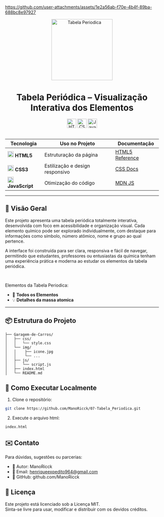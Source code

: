 https://github.com/user-attachments/assets/1e2a56ab-f70e-4b4f-89ba-688bc8e97927

<div align="center">
  <img src="https://github.com/user-attachments/assets/6437ea49-21c1-4756-bdb6-bb811602f49c" alt="Tabela Periodica" height="200">
</div>
<h1 align="center">  
  Tabela Periódica – Visualização Interativa dos Elementos
</h1>  

<div align="center">  
  <img src="https://img.shields.io/badge/HTML5-Estrutura-orange?logo=html5&style=for-the-badge" alt="HTML5" height="30">  
  <img src="https://img.shields.io/badge/CSS3-Estilo-blue?logo=css3&style=for-the-badge" alt="CSS3" height="30">  
  <img src="https://img.shields.io/badge/JavaScript-Interatividade-yellow?logo=javascript&style=for-the-badge" alt="JavaScript" height="30">  
</div>  

<br>  

<div align="center">  

| Tecnologia | Uso no Projeto | Documentação |  
|------------|----------------|--------------|  
| <img src="https://www.w3.org/html/logo/downloads/HTML5_Badge_256.png" width="20"> **HTML5** | Estruturação da página | [HTML5 Reference](https://developer.mozilla.org/pt-BR/docs/Web/HTML) |  
| <img src="https://cdn-icons-png.flaticon.com/512/732/732190.png" width="20"> **CSS3** | Estilização e design responsivo | [CSS Docs](https://developer.mozilla.org/pt-BR/docs/Web/CSS) |  
| <img src="https://cdn-icons-png.flaticon.com/512/5968/5968292.png" width="20"> **JavaScript** | Otimização do código | [MDN JS](https://developer.mozilla.org/pt-BR/docs/Web/JavaScript) |  

</div>  

---  

## 🌟 Visão Geral  

Este projeto apresenta uma tabela periódica totalmente interativa, desenvolvida com foco em acessibilidade e organização visual. Cada elemento químico pode ser explorado individualmente, com destaque para informações como símbolo, número atômico, nome e grupo ao qual pertence.

A interface foi construída para ser clara, responsiva e fácil de navegar, permitindo que estudantes, professores ou entusiastas da química tenham uma experiência prática e moderna ao estudar os elementos da tabela periódica.

<br>

Elementos da Tabela Periodica:  
- 🧪 **Todos os Elementos**
- 💡 **Detalhes da massa atomica**  

---  


## 📦 Estrutura do Projeto  

```tree
├── Garagem-de-Carros/
│   ├── css/
│   │   └── style.css
│   └── img/
│   │    ├── icone.jpg
│   │    └── ...
│   ├── js/
│   │   └── script.js
│   ├── index.html
│   └── README.md

```


## 🚀 Como Executar Localmente

1. Clone o repositório:
```bash
git clone https://github.com/ManoRicck/07-Tabela_Periodica.git
```
2. Execute o arquivo html:
```bash
index.html
```


## ✉️ Contato

Para dúvidas, sugestões ou parcerias:

- 👤 Autor: ManoRicck
- 📧 Email: henriqueexpedito964@gmail.com
- 🧠 GitHub: github.com/ManoRicck

## 📄 Licença

Este projeto está licenciado sob a Licença MIT.<br>
Sinta-se livre para usar, modificar e distribuir com os devidos créditos.


